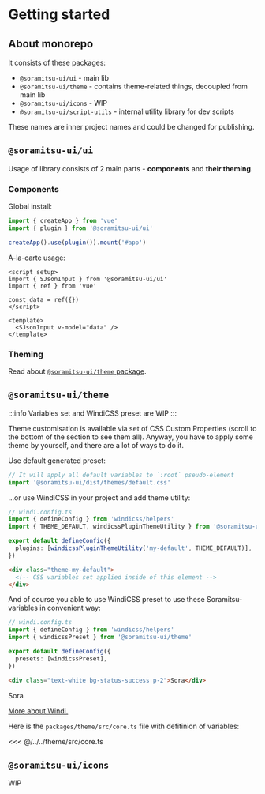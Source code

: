 # Getting started

## About monorepo

It consists of these packages:

- `@soramitsu-ui/ui` - main lib
- `@soramitsu-ui/theme` - contains theme-related things, decoupled from main lib
- `@soramitsu-ui/icons` - WIP
- `@soramitsu-ui/script-utils` - internal utility library for dev scripts

These names are inner project names and could be changed for publishing.

## `@soramitsu-ui/ui`

Usage of library consists of 2 main parts - **components** and **their theming**.

### Components

Global install:

```ts
import { createApp } from 'vue'
import { plugin } from '@soramitsu-ui/ui'

createApp().use(plugin()).mount('#app')
```

A-la-carte usage:

```vue
<script setup>
import { SJsonInput } from '@soramitsu-ui/ui'
import { ref } from 'vue'

const data = ref({})
</script>

<template>
  <SJsonInput v-model="data" />
</template>
```

### Theming

Read about [`@soramitsu-ui/theme` package](#soramitsu-ui-theme).

## `@soramitsu-ui/theme`

:::info
Variables set and WindiCSS preset are WIP
:::

Theme customisation is available via set of CSS Custom Properties (scroll to the bottom of the section to see them all). Anyway, you have to apply some theme by yourself, and there are a lot of ways to do it.

Use default generated preset:

```ts
// It will apply all default variables to `:root` pseudo-element
import '@soramitsu-ui/dist/themes/default.css'
```

...or use WindiCSS in your project and add theme utility:

```ts
// windi.config.ts
import { defineConfig } from 'windicss/helpers'
import { THEME_DEFAULT, windicssPluginThemeUtility } from '@soramitsu-ui/theme'

export default defineConfig({
  plugins: [windicssPluginThemeUtility('my-default', THEME_DEFAULT)],
})
```

```html
<div class="theme-my-default">
  <!-- CSS variables set applied inside of this element -->
</div>
```

And of course you able to use WindiCSS preset to use these Soramitsu-variables in convenient way:

```ts
// windi.config.ts
import { defineConfig } from 'windicss/helpers'
import { windicssPreset } from '@soramitsu-ui/theme'

export default defineConfig({
  presets: [windicssPreset],
})
```

```html
<div class="text-white bg-status-success p-2">Sora</div>
```

<div class="text-white bg-status-success p-2">Sora</div>

[More about Windi.](https://windicss.org/)

Here is the `packages/theme/src/core.ts` file with defitinion of variables:

<<< @/../../theme/src/core.ts

## `@soramitsu-ui/icons`

WIP
